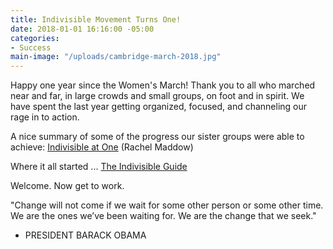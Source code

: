 ```yaml
---
title: Indivisible Movement Turns One!
date: 2018-01-01 16:16:00 -05:00
categories:
- Success
main-image: "/uploads/cambridge-march-2018.jpg"
---
```


Happy one year since the Women's March! Thank you to all who marched near and far, in large crowds and small groups, on foot and in spirit. We have spent the last year getting organized, focused, and channeling our rage in to action. 

A nice summary of some of the progress our sister groups were able to achieve: [Indivisible at One](https://www.youtube.com/watch?v=styg2uRoYtk) (Rachel Maddow)

Where it all started ... [The Indivisible Guide](https://www.indivisible.org/guide/)

Welcome. Now get to work. 

"Change will not come if we wait for some other person or some other time. We are the ones we’ve been waiting for. We are the change that we seek."
- PRESIDENT BARACK OBAMA